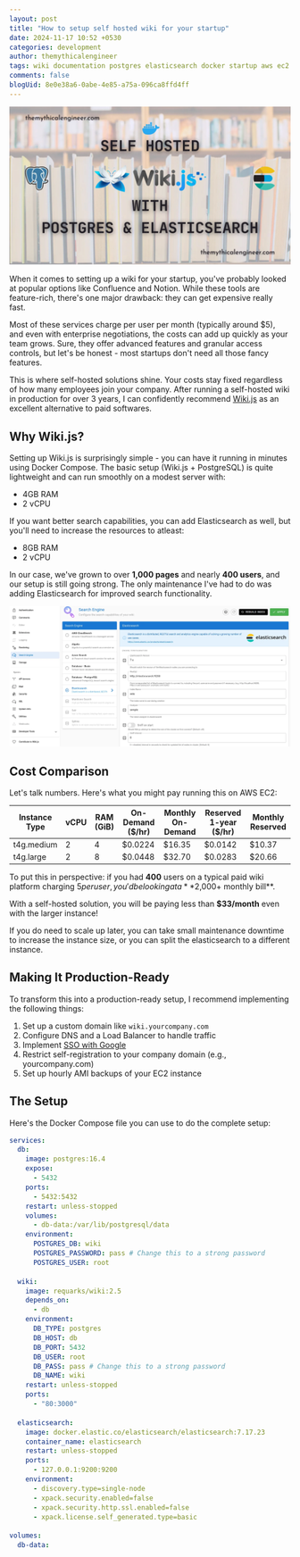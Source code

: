 ```yaml
---
layout: post
title: "How to setup self hosted wiki for your startup"
date: 2024-11-17 10:52 +0530
categories: development
author: themythicalengineer
tags: wiki documentation postgres elasticsearch docker startup aws ec2
comments: false
blogUid: 8e0e38a6-0abe-4e85-a75a-096ca8ffd4ff
---
```


![wiki_js_banner](/assets/images/setup-self-hosted-wiki/wiki_js.webp)

When it comes to setting up a wiki for your startup, you've probably looked at popular options like Confluence and Notion. While these tools are feature-rich, there's one major drawback: they can get expensive really fast.

Most of these services charge per user per month (typically around $5), and even with enterprise negotiations, the costs can add up quickly as your team grows. Sure, they offer advanced features and granular access controls, but let's be honest - most startups don't need all those fancy features.

This is where self-hosted solutions shine. Your costs stay fixed regardless of how many employees join your company. After running a self-hosted wiki in production for over 3 years, I can confidently recommend [Wiki.js](https://js.wiki/) as an excellent alternative to paid softwares.

## Why Wiki.js?

Setting up Wiki.js is surprisingly simple - you can have it running in minutes using Docker Compose. The basic setup (Wiki.js + PostgreSQL) is quite lightweight and can run smoothly on a modest server with:
- 4GB RAM
- 2 vCPU

If you want better search capabilities, you can add Elasticsearch as well, but you'll need to increase the resources to atleast:
- 8GB RAM
- 2 vCPU

In our case, we've grown to over **1,000 pages** and nearly **400 users**, and our setup is still going strong. The only maintenance I've had to do was adding Elasticsearch for improved search functionality.

![elasticsearch_setup](/assets/images/setup-self-hosted-wiki/elasticsearch_setup.webp)

## Cost Comparison

Let's talk numbers. Here's what you might pay running this on AWS EC2:

| Instance Type | vCPU | RAM (GiB) | On-Demand ($/hr) | Monthly On-Demand | Reserved 1-year ($/hr) | Monthly Reserved |
|--------------|------|-----------|----------------------|-------------------|----------------------------|-----------------|
| t4g.medium | 2 | 4 | $0.0224 | $16.35 | $0.0142 | $10.37 |
| t4g.large | 2 | 8 | $0.0448 | $32.70 | $0.0283 | $20.66 |

To put this in perspective: if you had **400** users on a typical paid wiki platform charging $5 per user, you'd be looking at a **$2,000+ monthly bill**.

With a self-hosted solution, you will be paying less than **$33/month** even with the larger instance!

If you do need to scale up later, you can take small maintenance downtime to increase the instance size, or you can split the elasticsearch to a different instance.

## Making It Production-Ready

To transform this into a production-ready setup, I recommend implementing the following things:

1. Set up a custom domain like `wiki.yourcompany.com`
2. Configure DNS and a Load Balancer to handle traffic
3. Implement [SSO with Google](https://docs.requarks.io/auth/google)
4. Restrict self-registration to your company domain (e.g., yourcompany.com)
5. Set up hourly AMI backups of your EC2 instance

## The Setup

Here's the Docker Compose file you can use to do the complete setup:

```yaml:docker-compose.yml
services:
  db:
    image: postgres:16.4
    expose:
      - 5432
    ports:
      - 5432:5432
    restart: unless-stopped
    volumes:
      - db-data:/var/lib/postgresql/data
    environment:
      POSTGRES_DB: wiki
      POSTGRES_PASSWORD: pass # Change this to a strong password
      POSTGRES_USER: root

  wiki:
    image: requarks/wiki:2.5
    depends_on:
      - db
    environment:
      DB_TYPE: postgres
      DB_HOST: db
      DB_PORT: 5432
      DB_USER: root
      DB_PASS: pass # Change this to a strong password
      DB_NAME: wiki
    restart: unless-stopped
    ports:
      - "80:3000"

  elasticsearch:
    image: docker.elastic.co/elasticsearch/elasticsearch:7.17.23
    container_name: elasticsearch
    restart: unless-stopped
    ports:
      - 127.0.0.1:9200:9200
    environment:
      - discovery.type=single-node
      - xpack.security.enabled=false
      - xpack.security.http.ssl.enabled=false
      - xpack.license.self_generated.type=basic

volumes:
  db-data:
```